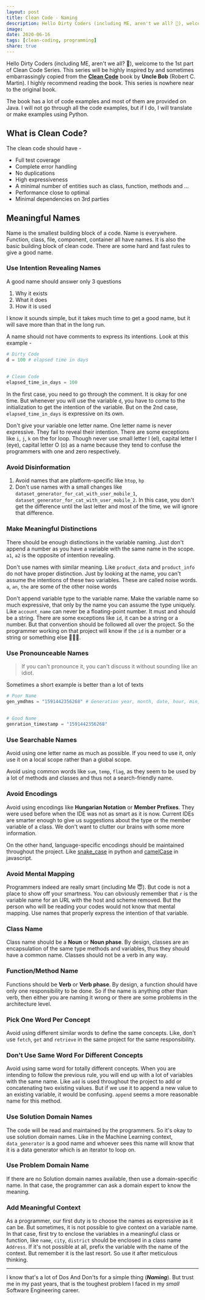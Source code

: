 ```yaml
---  
layout: post  
title: Clean Code - Naming  
description: Hello Dirty Coders (including ME, aren't we all? 🤔), welcome to the 1st part of Clean Code Series. This series will be highly inspired...  
image:   
date: 2020-06-16  
tags: [clean-coding, programming]  
share: true  
---  
```

  
Hello Dirty Coders (including ME, aren't we all? 🤔), welcome to the 1st part of Clean Code Series. This series will be highly inspired by and sometimes embarrassingly copied from the [**Clean Code**](https://www.amazon.com/Clean-Code-Handbook-Software-Craftsmanship/dp/0132350882/ref=sr_1_2?dchild=1&amp;keywords=clean+code&amp;qid=1592311719&amp;sr=8-2) book by **Uncle Bob** (Robert C. Martin). I highly recommend reading the book. This series is nowhere near to the original book.  
  
The book has a lot of code examples and most of them are provided on Java. I will not go through all the code examples, but if I do, I will translate or make examples using Python.  
  
## What is Clean Code?  
  
The clean code should have -  
  
- Full test coverage  
- Complete error handling  
- No duplications  
- High expressiveness  
- A minimal number of entities such as class, function, methods and ...  
- Performance close to optimal  
- Minimal dependencies on 3rd parties  
  
## Meaningful Names  
  
Name is the smallest building block of a code. Name is everywhere. Function, class, file, component, container all have names. It is also the basic building block of clean code. There are some hard and fast rules to give a good name.  
  
### Use Intention Revealing Names  
  
A good name should answer only 3 questions  
  
1. Why it exists  
2. What it does  
3. How it is used  
  
I know it sounds simple, but it takes much time to get a good name, but it will save more than that in the long run.  
  
A name should not have comments to express its intentions. Look at this example -  
  
```python  
# Dirty Code  
d = 100 # elapsed time in days  
  
  
# Clean Code  
elapsed_time_in_days = 100  
```  
  
In the first case, you need to go through the comment. It is okay for one time. But whenever you will use the variable `d`, you have to come to the initialization to get the intention of the variable. But on the 2nd case, `elapsed_time_in_days` is expressive on its own.  
  
Don't give your variable one letter name. One letter name is never expressive. They fail to reveal their intention. There are some exceptions like `i`, `j`, `k` on the for loop. Though never use small letter l (el), capital letter I (eye), capital letter O (o) as a name because they tend to confuse the programmers with one and zero respectively.  
  
### Avoid Disinformation  
  
1. Avoid names that are platform-specific like `htop`, `hp`  
2. Don't use names with a small changes like `dataset_generator_for_cat_with_user_mobile_1`, `dataset_generator_for_cat_with_user_mobile_2`. In this case, you don't get the difference until the last letter and most of the time, we will ignore that difference.  
  
### Make Meaningful Distinctions  
  
There should be enough distinctions in the variable naming. Just don't append a number as you have a variable with the same name in the scope. `a1`, `a2` is the opposite of intention revealing.  
  
Don't use names with similar meaning. Like `product_data` and `product_info` do not have proper distinction. Just by looking at the name, you can't assume the intentions of these two variables. These are called noise words. `a`, `an`, `the` are some of the other noise words  
  
Don't append variable type to the variable name. Make the variable name so much expressive, that only by the name you can assume the type uniquely. Like `account_name` can never be a floating-point number. It must and should be a string. There are some exceptions like `id`, it can be a string or a number. But that convention should be followed all over the project. So the programmer working on that project will know if the `id` is a number or a string or something else 🤷🏻‍♂️.  
  
### Use Pronounceable Names  
  
> If you can't pronounce it, you can't discuss it without sounding like an idiot.  
  
Sometimes a short example is better than a lot of texts  
  
```python  
# Poor Name  
gen_ymdhms = "1591442356268" # Generation year, month, date, hour, min, sec  
  
  
# Good Name  
genration_timestamp = "1591442356268"  
```  
  
### Use Searchable Names  
  
Avoid using one letter name as much as possible. If you need to use it, only use it on a local scope rather than a global scope.  
  
Avoid using common words like `sum`, `temp`, `flag`, as they seem to be used by a lot of methods and classes and thus not a search-friendly name.  
  
### Avoid Encodings  
  
Avoid using encodings like **Hungarian Notation** or **Member Prefixes**. They were used before when the IDE was not as smart as it is now. Current IDEs are smarter enough to give us suggestions about the type or the member variable of a class. We don't want to clutter our brains with some more information.  
  
On the other hand, language-specific encodings should be maintained throughout the project. Like [snake_case](snake_case) in python and [camelCase](camelCase) in javascript.  
  
### Avoid Mental Mapping  
  
Programmers indeed are really smart (including Me 😇). But code is not a place to show off your smartness. You can obviously remember that `r` is the variable name for an URL with the host and scheme removed. But the person who will be reading your codes would not know that mental mapping. Use names that properly express the intention of that variable.  
  
### Class Name  
  
Class name should be a **Noun** or **Noun phase**. By design, classes are an encapsulation of the same type methods and variables, thus they should have a common name. Classes should not be a verb in any way.  
  
### Function/Method Name  
  
Functions should be **Verb** or **Verb phase**. By design, a function should have only one responsibility to be done. So if the name is anything other than verb, then either you are naming it wrong or there are some problems in the architecture level.  
  
### Pick One Word Per Concept  
  
Avoid using different similar words to define the same concepts. Like, don't use `fetch`, `get` and `retrieve` in the same project for the same responsibility.  
  
### Don't Use Same Word For Different Concepts  
  
Avoid using same word for totally different concepts. When you are intending to follow the previous rule, you will end up with a lot of variables with the same name. Like `add` is used throughout the project to add or concatenating two existing values. But if we use it to append a new value to an existing variable, it would be confusing. `append` seems a more reasonable name for this method.  
  
### Use Solution Domain Names  
  
The code will be read and maintained by the programmers. So it's okay to use solution domain names. Like in the Machine Learning context, `data_generator` is a good name and whoever sees this name will know that it is a data generator which is an iterator to loop on.  
  
### Use Problem Domain Name  
  
If there are no Solution domain names available, then use a domain-specific name. In that case, the programmer can ask a domain expert to know the meaning.  
  
### Add Meaningful Context  
  
As a programmer, our first duty is to choose the names as expressive as it can be. But sometimes, it is not possible to give context on a variable name. In that case, first try to enclose the variables in a meaningful class or function, like `name`, `city`, `district` should be enclosed in a class name `Address`. If it's not possible at all, prefix the variable with the name of the context. But remember it is the last resort. So use it after meticulous thinking.  
  
---  
  
I know that's a lot of Dos And Don'ts for a simple thing (***Naming***). But trust me in my past years, that is the toughest problem I faced in my *small* Software Engineering career.  

